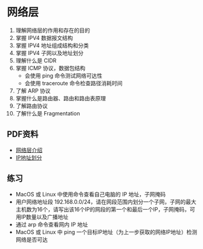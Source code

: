 # 网络层
01. 理解网络层的作用和存在的目的
02. 掌握 IPV4 数据报文结构
03. 掌握 IPV4 地址组成结构和分类
04. 掌握 IPV4 子网以及地址划分
05. 理解什么是 CIDR
06. 掌握 ICMP 协议，数据包结构
    - 会使用 ping 命令测试网络可达性
    - 会使用 traceroute 命令检查路径消耗时间
07. 了解 ARP 协议
08. 掌握什么是路由器、路由和路由表原理
09. 了解路由协议
10. 了解什么是 Fragmentation

## PDF资料

* [网络层介绍](https://github.com/zpc7/Blog/tree/master/docs/public/pdf/网络层介绍.pdf)
* [IP地址划分](https://github.com/zpc7/Blog/tree/master/docs/public/pdf/IP地址划分.pdf)

## 练习

* MacOS 或 Linux 中使用命令查看自己电脑的 IP 地址，子网掩码
* 用户网络地址段 192.168.0.0/24，请在网段范围内划分一个子网，子网的最大主机数为16个，请写出该16个IP的网段的第一个和最后一个IP，子网掩码，可用IP数量以及广播地址
* 通过 arp 命令查看网内 IP 地址
* MacOS 或 Linux 中 ping 一个目标IP地址（为上一步获取的网络IP地址）检测网络是否可达

